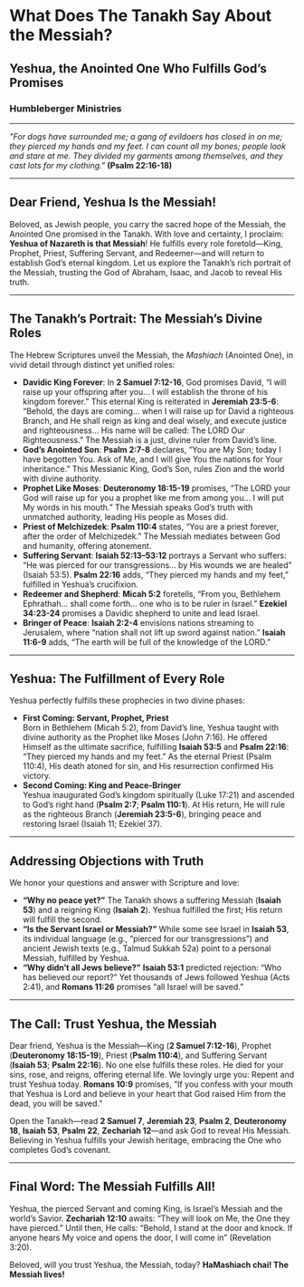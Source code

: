# What Does The Tanakh Say About the Messiah?

## Yeshua, the Anointed One Who Fulfills God’s Promises

### Humbleberger Ministries

---

_"For dogs have surrounded me; a gang of evildoers has closed in on me; they pierced my hands and my feet. I can count all my bones; people look and stare at me. They divided my garments among themselves, and they cast lots for my clothing."_
**(Psalm 22:16-18)**

---

## Dear Friend, Yeshua Is the Messiah!

Beloved, as Jewish people, you carry the sacred hope of the Messiah, the Anointed One promised in the Tanakh. With love and certainty, I proclaim: **Yeshua of Nazareth is that Messiah**! He fulfills every role foretold—King, Prophet, Priest, Suffering Servant, and Redeemer—and will return to establish God’s eternal kingdom. Let us explore the Tanakh’s rich portrait of the Messiah, trusting the God of Abraham, Isaac, and Jacob to reveal His truth.

---

## The Tanakh’s Portrait: The Messiah’s Divine Roles

The Hebrew Scriptures unveil the Messiah, the _Mashiach_ (Anointed One), in vivid detail through distinct yet unified roles:

- **Davidic King Forever**: In **2 Samuel 7:12-16**, God promises David, “I will raise up your offspring after you… I will establish the throne of his kingdom forever.” This eternal King is reiterated in **Jeremiah 23:5-6**: “Behold, the days are coming… when I will raise up for David a righteous Branch, and He shall reign as king and deal wisely, and execute justice and righteousness… His name will be called: The LORD Our Righteousness.” The Messiah is a just, divine ruler from David’s line.
- **God’s Anointed Son**: **Psalm 2:7-8** declares, “You are My Son; today I have begotten You. Ask of Me, and I will give You the nations for Your inheritance.” This Messianic King, God’s Son, rules Zion and the world with divine authority.
- **Prophet Like Moses**: **Deuteronomy 18:15-19** promises, “The LORD your God will raise up for you a prophet like me from among you… I will put My words in his mouth.” The Messiah speaks God’s truth with unmatched authority, leading His people as Moses did.
- **Priest of Melchizedek**: **Psalm 110:4** states, “You are a priest forever, after the order of Melchizedek.” The Messiah mediates between God and humanity, offering atonement.
- **Suffering Servant**: **Isaiah 52:13–53:12** portrays a Servant who suffers: “He was pierced for our transgressions… by His wounds we are healed” (Isaiah 53:5). **Psalm 22:16** adds, “They pierced my hands and my feet,” fulfilled in Yeshua’s crucifixion.
- **Redeemer and Shepherd**: **Micah 5:2** foretells, “From you, Bethlehem Ephrathah… shall come forth… one who is to be ruler in Israel.” **Ezekiel 34:23-24** promises a Davidic shepherd to unite and lead Israel.
- **Bringer of Peace**: **Isaiah 2:2-4** envisions nations streaming to Jerusalem, where “nation shall not lift up sword against nation.” **Isaiah 11:6-9** adds, “The earth will be full of the knowledge of the LORD.”

---

## Yeshua: The Fulfillment of Every Role

Yeshua perfectly fulfills these prophecies in two divine phases:

- **First Coming: Servant, Prophet, Priest**  
  Born in Bethlehem (Micah 5:2), from David’s line, Yeshua taught with divine authority as the Prophet like Moses (John 7:16). He offered Himself as the ultimate sacrifice, fulfilling **Isaiah 53:5** and **Psalm 22:16**: “They pierced my hands and my feet.” As the eternal Priest (Psalm 110:4), His death atoned for sin, and His resurrection confirmed His victory.
- **Second Coming: King and Peace-Bringer**  
  Yeshua inaugurated God’s kingdom spiritually (Luke 17:21) and ascended to God’s right hand (**Psalm 2:7**; **Psalm 110:1**). At His return, He will rule as the righteous Branch (**Jeremiah 23:5-6**), bringing peace and restoring Israel (Isaiah 11; Ezekiel 37).

---

## Addressing Objections with Truth

We honor your questions and answer with Scripture and love:

- **“Why no peace yet?”** The Tanakh shows a suffering Messiah (**Isaiah 53**) and a reigning King (**Isaiah 2**). Yeshua fulfilled the first; His return will fulfill the second.
- **“Is the Servant Israel or Messiah?”** While some see Israel in **Isaiah 53**, its individual language (e.g., “pierced for our transgressions”) and ancient Jewish texts (e.g., Talmud Sukkah 52a) point to a personal Messiah, fulfilled by Yeshua.
- **“Why didn’t all Jews believe?”** **Isaiah 53:1** predicted rejection: “Who has believed our report?” Yet thousands of Jews followed Yeshua (Acts 2:41), and **Romans 11:26** promises “all Israel will be saved.”

---

## The Call: Trust Yeshua, the Messiah

Dear friend, Yeshua is the Messiah—King (**2 Samuel 7:12-16**), Prophet (**Deuteronomy 18:15-19**), Priest (**Psalm 110:4**), and Suffering Servant (**Isaiah 53**; **Psalm 22:16**). No one else fulfills these roles. He died for your sins, rose, and reigns, offering eternal life. We lovingly urge you: Repent and trust Yeshua today. **Romans 10:9** promises, “If you confess with your mouth that Yeshua is Lord and believe in your heart that God raised Him from the dead, you will be saved.”

Open the Tanakh—read **2 Samuel 7**, **Jeremiah 23**, **Psalm 2**, **Deuteronomy 18**, **Isaiah 53**, **Psalm 22**, **Zechariah 12**—and ask God to reveal His Messiah. Believing in Yeshua fulfills your Jewish heritage, embracing the One who completes God’s covenant.

---

## Final Word: The Messiah Fulfills All!

Yeshua, the pierced Servant and coming King, is Israel’s Messiah and the world’s Savior. **Zechariah 12:10** awaits: “They will look on Me, the One they have pierced.” Until then, He calls: “Behold, I stand at the door and knock. If anyone hears My voice and opens the door, I will come in” (Revelation 3:20).

Beloved, will you trust Yeshua, the Messiah, today? **HaMashiach chai! The Messiah lives!**
